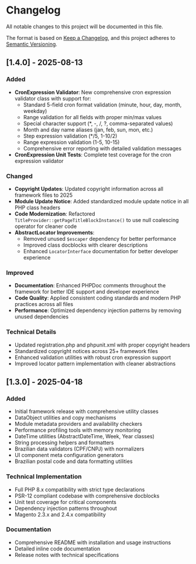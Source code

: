 # Changelog

All notable changes to this project will be documented in this file.

The format is based on [Keep a Changelog](https://keepachangelog.com/en/1.0.0/),
and this project adheres to [Semantic Versioning](https://semver.org/spec/v2.0.0.html).

## [1.4.0] - 2025-08-13

### Added
- **CronExpression Validator**: New comprehensive cron expression validator class with support for:
  - Standard 5-field cron format validation (minute, hour, day, month, weekday)
  - Range validation for all fields with proper min/max values
  - Special character support (*, -, /, ?, comma-separated values)
  - Month and day name aliases (jan, feb, sun, mon, etc.)
  - Step expression validation (*/5, 1-10/2)
  - Range expression validation (1-5, 10-15)
  - Comprehensive error reporting with detailed validation messages
- **CronExpression Unit Tests**: Complete test coverage for the cron expression validator

### Changed
- **Copyright Updates**: Updated copyright information across all framework files to 2025
- **Module Update Notice**: Added standardized module update notice in all PHP class headers
- **Code Modernization**: Refactored `TitleProvider::getPageTitleBlockInstance()` to use null coalescing operator for cleaner code
- **AbstractLocator Improvements**: 
  - Removed unused `$escaper` dependency for better performance
  - Improved class docblocks with clearer descriptions
  - Enhanced `LocatorInterface` documentation for better developer experience

### Improved
- **Documentation**: Enhanced PHPDoc comments throughout the framework for better IDE support and developer experience
- **Code Quality**: Applied consistent coding standards and modern PHP practices across all files
- **Performance**: Optimized dependency injection patterns by removing unused dependencies

### Technical Details
- Updated registration.php and phpunit.xml with proper copyright headers
- Standardized copyright notices across 25+ framework files
- Enhanced validation utilities with robust cron expression support
- Improved locator pattern implementation with cleaner abstractions

## [1.3.0] - 2025-04-18

### Added
- Initial framework release with comprehensive utility classes
- DataObject utilities and copy mechanisms
- Module metadata providers and availability checkers  
- Performance profiling tools with memory monitoring
- DateTime utilities (AbstractDateTime, Week, Year classes)
- String processing helpers and formatters
- Brazilian data validators (CPF/CNPJ) with normalizers
- UI component meta configuration generators
- Brazilian postal code and data formatting utilities

### Technical Implementation
- Full PHP 8.x compatibility with strict type declarations
- PSR-12 compliant codebase with comprehensive docblocks
- Unit test coverage for critical components
- Dependency injection patterns throughout
- Magento 2.3.x and 2.4.x compatibility

### Documentation
- Comprehensive README with installation and usage instructions
- Detailed inline code documentation
- Release notes with technical specifications